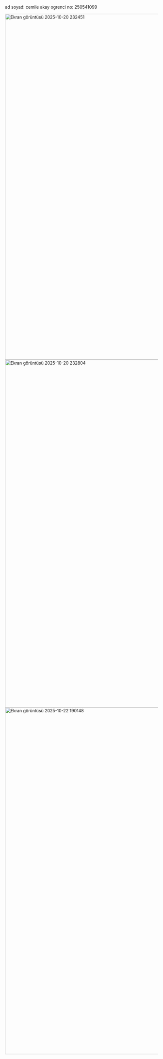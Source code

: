 ad soyad: cemile akay
ogrenci no: 250541099


<img width="1918" height="1135" alt="Ekran görüntüsü 2025-10-20 232451" src="https://github.com/user-attachments/assets/f8a469f0-89f0-4978-ba4b-830544d0e851" />
<img width="1918" height="1141" alt="Ekran görüntüsü 2025-10-20 232804" src="https://github.com/user-attachments/assets/7c6f984b-295b-413d-a2b7-38b994781e9a" />


<img width="1919" height="1138" alt="Ekran görüntüsü 2025-10-22 190148" src="https://github.com/user-attachments/assets/b3b617a1-e655-4b46-a0eb-446a12972ad2" />
